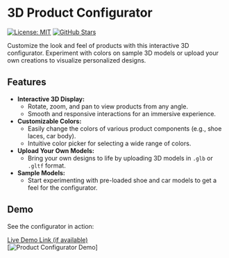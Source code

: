 # 3D Product Configurator

[![License: MIT](https://img.shields.io/badge/License-MIT-yellow.svg)](https://opensource.org/licenses/MIT)
[![GitHub Stars](https://img.shields.io/github/stars/ersurajsingh/ProductConfigurator-Threejs.svg?style=social&label=Star)](https://github.com/ersurajsingh/ProductConfigurator-Threejs)

Customize the look and feel of products with this interactive 3D configurator. Experiment with colors on sample 3D models or upload your own creations to visualize personalized designs.

## Features

- **Interactive 3D Display:**
  - Rotate, zoom, and pan to view products from any angle.
  - Smooth and responsive interactions for an immersive experience.
- **Customizable Colors:**
  - Easily change the colors of various product components (e.g., shoe laces, car body).
  - Intuitive color picker for selecting a wide range of colors.
- **Upload Your Own Models:**
  - Bring your own designs to life by uploading 3D models in `.glb` or `.gltf` format.
- **Sample Models:**
  - Start experimenting with pre-loaded shoe and car models to get a feel for the configurator.

## Demo

See the configurator in action:

[Live Demo Link (if available)](https://your-demo-url.com)  
[![Product Configurator Demo](https://your-demo-gif-or-image-url.com)]

